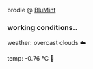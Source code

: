 brodie @ [BluMint](https://www.linkedin.com/company/blumint-io/)

<!--weather_start-->
### working conditions..

weather: overcast clouds ☁️

temp: -0.76 °C 🧥

<!--weather_end-->
